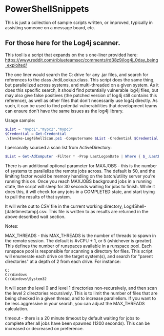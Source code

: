 # PowerShellSnippets

This is just a collection of sample scripts written, or improved, typically in assisting someone on a message board, etc.

## For those here for the Log4j scanner.

This tool is a script that expands on the s one-liner provided here: https://www.reddit.com/r/blueteamsec/comments/rd38z9/log4j_0day_being_exploited/

The one liner would search the C: drive for any .jar files, and search for references to the class JndiLookup.class.  This script does the same thing, but parallelized across systems, and multi-threaded on a given system.  As it does this specific search, it should find potentially vulnerable log4j files, but may also give false positives (the patched version of log4j still contains this reference), as well as other files that don't necessarily use log4j directly.  As such, it can be used to find potential vulnerabilities that development teams can ensure don't have the same issues as the log4j library.

Usage sample:

```powershell
$List = "mypc1","mypc2","mypc3"  
$Credential = Get-Credential
.\Invoke-Log4ShellScan.ps1 -Computername $List -Credential $Credential
```

I personally sourced a scan list from ActiveDirectory:

```powershell
$List = Get-AdComputer -Filter * -Prop LastLogonDate | Where { $_.LastLogonDate -gt [datetime]::now.AddDays(-30) } | Select -expand DNSHostName
```

There is an additional optional parameter for MAXJOBS - this is the number of systems to parallelize the remote jobs across.  The default is 50, and the limiting factor would be memory handling on the batch/utility server you're running this on.  Once you reach MAXJOBS background jobs in a running state, the script will sleep for 30 seconds waiting for jobs to finish.  While it does this, it will check for any jobs in a COMPLETED state, and start trying to pull the results of that system.  

It will write out to CSV file in the current working directory, Log4Shell-[datetimestamp].csv.  This file is written to as results are returned in the above described wait section.

Notes:

MAX_THREADS - this MAX_THREADS is the number of threads to spawn in the remote session. The default is #vCPU + 1, or 5 (whichever is greater). This defines the number of runspaces available in a runspace pool.  Each runspace pool is responsible for scanning a directory for files.  This script will enumerate each drive on the target system(s), and search for "parent directories" at a depth of 2 from each drive.  For instance:

```
C:
C:\Windows
C:\Windows\System32
```

It will scan the level 0 and level 1 directories non-recursively, and then scan the level 2 directories recursively.  This is to limit the number of files that are being checked in a given thread, and to increase parallelism.  If you want to be less aggressive in your search, you can adjust the MAX_THREADS calculation.

timeout - there is a 20 minute timeout by default waiting for jobs to complete after all jobs have been spawned (1200 seconds).  This can be increased or decreased on preference.
